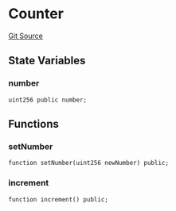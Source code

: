 # Counter
[Git Source](https://github.com/malda-protocol/malda-lending/blob/6ea8fcbab45a04b689cc49c81c736245cab92c98/src\Counter.sol)


## State Variables
### number

```solidity
uint256 public number;
```


## Functions
### setNumber


```solidity
function setNumber(uint256 newNumber) public;
```

### increment


```solidity
function increment() public;
```

